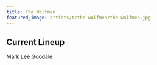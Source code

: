 ```yaml
---
title: The Wolfmen
featured_image: artists/t/the-wolfmen/the-wolfmen.jpg
---
```

## Current Lineup

Mark Lee Goodale

